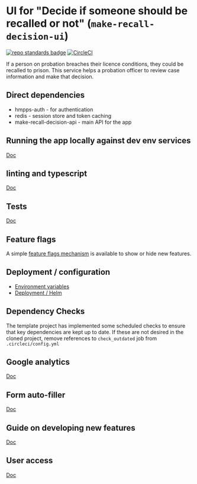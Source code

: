 # UI for "Decide if someone should be recalled or not" (`make-recall-decision-ui`)

[![repo standards badge](https://img.shields.io/badge/dynamic/json?color=blue&style=for-the-badge&logo=github&label=MoJ%20Compliant&query=%24.data%5B%3F%28%40.name%20%3D%3D%20%22make-recall-decision-ui%22%29%5D.status&url=https%3A%2F%2Foperations-engineering-reports.cloud-platform.service.justice.gov.uk%2Fgithub_repositories)](https://operations-engineering-reports.cloud-platform.service.justice.gov.uk/github_repositories#make-recall-decision-ui)
[![CircleCI](https://circleci.com/gh/ministryofjustice/make-recall-decision-ui/tree/main.svg?style=svg)](https://circleci.com/gh/ministryofjustice/make-recall-decision-ui)

If a person on probation breaches their licence conditions, they could be recalled to prison. This service helps a probation officer to review case information and make that decision.

## Direct dependencies

- hmpps-auth - for authentication
- redis - session store and token caching
- make-recall-decision-api - main API for the app

## Running the app locally against dev env services

[Doc](./docs/setup-running.md)

## linting and typescript

[Doc](./docs/lint-typescript.md)

## Tests

[Doc](./docs/tests.md)

## Feature flags

A simple [feature flags mechanism](./docs/feature-flags.md) is available to show or hide new features.

## Deployment / configuration
- [Environment variables](./docs/env-vars.md)
- [Deployment / Helm](./docs/helm-deploy.md)

## Dependency Checks

The template project has implemented some scheduled checks to ensure that key dependencies are kept up to date.
If these are not desired in the cloned project, remove references to `check_outdated` job from `.circleci/config.yml`

## Google analytics
[Doc](./docs/analytics.md)

## Form auto-filler
[Doc](./docs/autofill-forms.md)

## Guide on developing new features
[Doc](./docs/developing-new-features.md)

## User access
[Doc](./docs/user-access.md)
